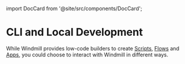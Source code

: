 import DocCard from '@site/src/components/DocCard';

# CLI and Local Development

While Windmill provides low-code builders to create [Scripts](../getting_started/0_scripts_quickstart/1_typescript_quickstart/index.mdx), [Flows](../getting_started/6_flows_quickstart/index.mdx) and [Apps](../getting_started/7_apps_quickstart/index.mdx), you could choose to interact with Windmill in different ways.

<div class="grid grid-cols-2 gap-6 mb-4">
  <DocCard
 	title="Command-Line Interface"
 	description="Interact with Windmill instances right from your terminal."
 	href="/docs/advanced/cli"
 />
<DocCard
 	title="Local Development"
 	description="Develop from various environments such as your terminal, VSCode, and JetBrains IDEs."
 	href="/docs/advanced/local_development"
 />
</div>
